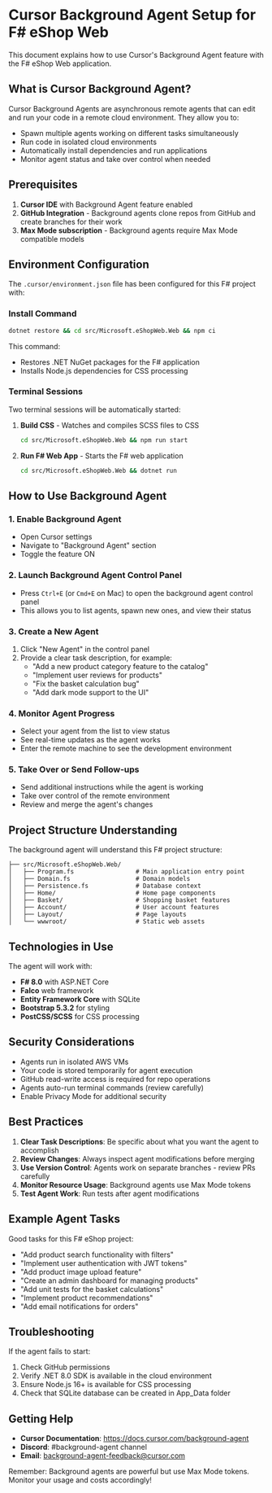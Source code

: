 # Cursor Background Agent Setup for F# eShop Web

This document explains how to use Cursor's Background Agent feature with the F# eShop Web application.

## What is Cursor Background Agent?

Cursor Background Agents are asynchronous remote agents that can edit and run your code in a remote cloud environment. They allow you to:

- Spawn multiple agents working on different tasks simultaneously
- Run code in isolated cloud environments  
- Automatically install dependencies and run applications
- Monitor agent status and take over control when needed

## Prerequisites

1. **Cursor IDE** with Background Agent feature enabled
2. **GitHub Integration** - Background agents clone repos from GitHub and create branches for their work
3. **Max Mode subscription** - Background agents require Max Mode compatible models

## Environment Configuration

The `.cursor/environment.json` file has been configured for this F# project with:

### Install Command
```bash
dotnet restore && cd src/Microsoft.eShopWeb.Web && npm ci
```
This command:
- Restores .NET NuGet packages for the F# application
- Installs Node.js dependencies for CSS processing

### Terminal Sessions
Two terminal sessions will be automatically started:

1. **Build CSS** - Watches and compiles SCSS files to CSS
   ```bash
   cd src/Microsoft.eShopWeb.Web && npm run start
   ```

2. **Run F# Web App** - Starts the F# web application
   ```bash
   cd src/Microsoft.eShopWeb.Web && dotnet run
   ```

## How to Use Background Agent

### 1. Enable Background Agent
- Open Cursor settings
- Navigate to "Background Agent" section
- Toggle the feature ON

### 2. Launch Background Agent Control Panel
- Press `Ctrl+E` (or `Cmd+E` on Mac) to open the background agent control panel
- This allows you to list agents, spawn new ones, and view their status

### 3. Create a New Agent
1. Click "New Agent" in the control panel
2. Provide a clear task description, for example:
   - "Add a new product category feature to the catalog"
   - "Implement user reviews for products"
   - "Fix the basket calculation bug"
   - "Add dark mode support to the UI"

### 4. Monitor Agent Progress
- Select your agent from the list to view status
- See real-time updates as the agent works
- Enter the remote machine to see the development environment

### 5. Take Over or Send Follow-ups
- Send additional instructions while the agent is working
- Take over control of the remote environment
- Review and merge the agent's changes

## Project Structure Understanding

The background agent will understand this F# project structure:

```
├── src/Microsoft.eShopWeb.Web/
│   ├── Program.fs                 # Main application entry point
│   ├── Domain.fs                  # Domain models
│   ├── Persistence.fs             # Database context
│   ├── Home/                      # Home page components
│   ├── Basket/                    # Shopping basket features
│   ├── Account/                   # User account features
│   ├── Layout/                    # Page layouts
│   └── wwwroot/                   # Static web assets
```

## Technologies in Use

The agent will work with:
- **F# 8.0** with ASP.NET Core
- **Falco** web framework
- **Entity Framework Core** with SQLite
- **Bootstrap 5.3.2** for styling
- **PostCSS/SCSS** for CSS processing

## Security Considerations

- Agents run in isolated AWS VMs
- Your code is stored temporarily for agent execution
- GitHub read-write access is required for repo operations
- Agents auto-run terminal commands (review carefully)
- Enable Privacy Mode for additional security

## Best Practices

1. **Clear Task Descriptions**: Be specific about what you want the agent to accomplish
2. **Review Changes**: Always inspect agent modifications before merging
3. **Use Version Control**: Agents work on separate branches - review PRs carefully
4. **Monitor Resource Usage**: Background agents use Max Mode tokens
5. **Test Agent Work**: Run tests after agent modifications

## Example Agent Tasks

Good tasks for this F# eShop project:

- "Add product search functionality with filters"
- "Implement user authentication with JWT tokens"
- "Add product image upload feature"
- "Create an admin dashboard for managing products"
- "Add unit tests for the basket calculations"
- "Implement product recommendations"
- "Add email notifications for orders"

## Troubleshooting

If the agent fails to start:
1. Check GitHub permissions
2. Verify .NET 8.0 SDK is available in the cloud environment
3. Ensure Node.js 16+ is available for CSS processing
4. Check that SQLite database can be created in App_Data folder

## Getting Help

- **Cursor Documentation**: https://docs.cursor.com/background-agent
- **Discord**: #background-agent channel
- **Email**: background-agent-feedback@cursor.com

Remember: Background agents are powerful but use Max Mode tokens. Monitor your usage and costs accordingly!